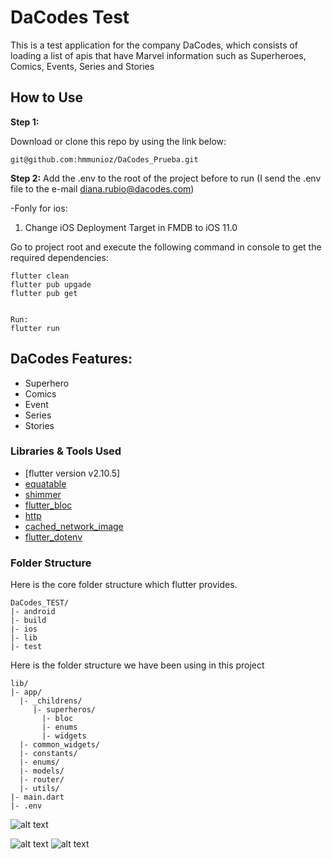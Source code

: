 # DaCodes Test

This is a test application for the company DaCodes, which consists of loading a list of apis that have Marvel information such as Superheroes, Comics, Events, Series and Stories

## How to Use

**Step 1:**

Download or clone this repo by using the link below:

```
git@github.com:hmmunioz/DaCodes_Prueba.git
```

**Step 2:**
Add the .env to the root of the project before to run (I send the .env file to the e-mail diana.rubio@dacodes.com)

-Fonly for ios:

1.  Change iOS Deployment Target in FMDB to iOS 11.0

Go to project root and execute the following command in console to get the required dependencies:

```
flutter clean
flutter pub upgade
flutter pub get


Run:
flutter run
```

## DaCodes Features:

- Superhero
- Comics
- Event
- Series
- Stories

### Libraries & Tools Used

- [flutter version v2.10.5]
- [equatable](https://pub.dev/packages/equatable)
- [shimmer](https://pub.dev/packages/shimmer)
- [flutter_bloc](https://pub.dev/packages/flutter_bloc)
- [http](https://pub.dev/packages/http)
- [cached_network_image](https://pub.dev/packages/cached_network_image)
- [flutter_dotenv](https://pub.dev/packages/flutter_dotenv)

### Folder Structure

Here is the core folder structure which flutter provides.

```
DaCodes_TEST/
|- android
|- build
|- ios
|- lib
|- test
```

Here is the folder structure we have been using in this project

```
lib/
|- app/
  |- _childrens/
     |- superheros/
       |- bloc
       |- enums
       |- widgets
  |- common_widgets/
  |- constants/
  |- enums/
  |- models/
  |- router/
  |- utils/
|- main.dart
|- .env
```

![alt text](https://i.postimg.cc/G4YQdLJq/Captura-de-pantalla-2023-05-15-a-la-s-02-14-48.png)

![alt text](https://i.postimg.cc/gwWK0Cgd/Captura-de-pantalla-2023-05-15-a-la-s-02-15-11.png)
![alt text](https://i.postimg.cc/bsZgVHGX/Captura-de-pantalla-2023-05-15-a-la-s-02-15-21.png)
